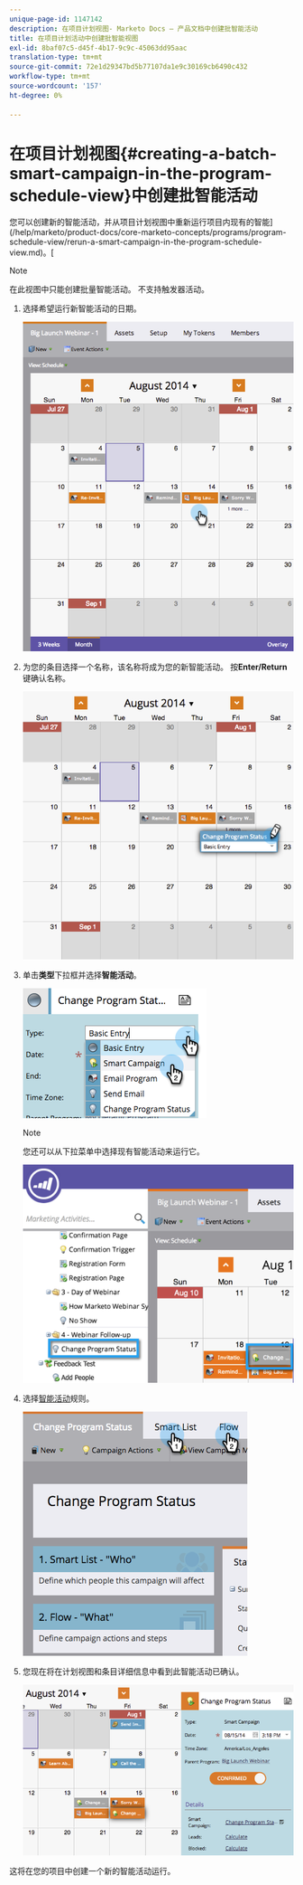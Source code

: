 ```yaml
---
unique-page-id: 1147142
description: 在项目计划视图- Marketo Docs — 产品文档中创建批智能活动
title: 在项目计划活动中创建批智能视图
exl-id: 8baf07c5-d45f-4b17-9c9c-45063dd95aac
translation-type: tm+mt
source-git-commit: 72e1d29347bd5b77107da1e9c30169cb6490c432
workflow-type: tm+mt
source-wordcount: '157'
ht-degree: 0%

---
```


# 在项目计划视图{#creating-a-batch-smart-campaign-in-the-program-schedule-view}中创建批智能活动

您可以创建新的智能活动，并从项目计划视图中重新运行项目内现有的智能](/help/marketo/product-docs/core-marketo-concepts/programs/program-schedule-view/rerun-a-smart-campaign-in-the-program-schedule-view.md)。[

>[!NOTE]
>
>在此视图中只能创建批量智能活动。 不支持触发器活动。

1. 选择希望运行新智能活动的日期。

   ![](assets/image2014-9-23-15-3a28-3a20.png)

1. 为您的条目选择一个名称，该名称将成为您的新智能活动。 按&#x200B;**Enter/Return**&#x200B;键确认名称。

   ![](assets/image2014-9-23-15-3a28-3a28.png)

1. 单击&#x200B;**类型**&#x200B;下拉框并选择&#x200B;**智能活动**。

   ![](assets/typechoose.png)

   >[!NOTE]
   >
   >您还可以从下拉菜单中选择现有智能活动来运行它。

   ![](assets/four.png)

1. 选择[智能活动](/help/marketo/product-docs/core-marketo-concepts/smart-campaigns/creating-a-smart-campaign/create-a-new-smart-campaign.md)规则。

   ![](assets/changeprogramstatus-hands.png)

1. 您现在将在计划视图和条目详细信息中看到此智能活动已确认。

   ![](assets/image2014-9-23-15-3a29-3a57.png)

这将在您的项目中创建一个新的智能活动运行。
